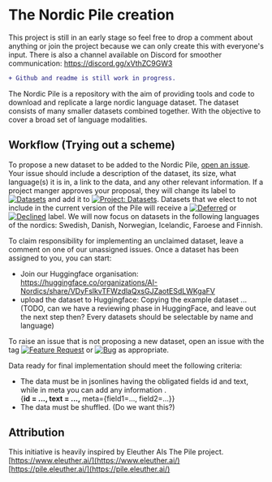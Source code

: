 
# The Nordic Pile creation     

This project is still in an early stage so feel free to drop a comment about anything or join the project because we can only create this with everyone's input. There is also a channel available on Discord for smoother communication: https://discord.gg/xVthZC9GW3
```diff
+ Github and readme is still work in progress.
```


The Nordic Pile is a repository with the aim of providing tools and code to download and
replicate a large nordic language dataset. The dataset consists of many smaller datasets combined together.
With the objective to cover a broad set of language modalities.

## Workflow (Trying out a scheme)

To propose a new dataset to be added to the Nordic Pile, [open an issue](https://github.com/AI-Nordics/the-nordic-pile/issues/new).
Your issue should include a description of the dataset, its size, what language(s) it is in, 
a link to the data, and any other relevant information. If a project manger approves your proposal, 
they will change its label to [![Datasets](https://img.shields.io/github/labels/EleutherAI/The-Pile/Dataset)](https://github.com/AI-Nordics/the-nordic-pile/labels/Dataset) and add it to [![Project: Datasets](https://img.shields.io/badge/Project-Datasets-lightgrey)](https://github.com/AI-Nordics/the-nordic-pile/projects/1). Datasets that we elect to not include in the current version of the Pile will receive a [![Deferred](https://img.shields.io/github/labels/EleutherAI/The-Pile/Deferred%20to%20v2)](https://github.com/AI-Nordics/the-nordic-pile/labels/Deferred%20to%20v2) or [![Declined](https://img.shields.io/github/labels/EleutherAI/The-Pile/Declined)](https://github.com/AI-Nordics/the-nordic-pile/labels/Declined) 
label. We will now focus on datasets in the following languages of the nordics: Swedish, Danish, Norwegian, Icelandic, Faroese and Finnish.

To claim responsibility for implementing an unclaimed dataset, 
leave a comment on one of our unassigned issues. Once a dataset 
has been assigned to you, you can start:
- Join our Huggingface organisation: https://huggingface.co/organizations/AI-Nordics/share/VDyFslkvTFWzdlaQxsGJZaotESdLWKgaFV
- upload the dataset to Huggingface: Copying the example dataset ... (TODO, can we have a reviewing phase in HuggingFace, and leave out the next step then? Every datasets should be selectable by name and language)


To raise an issue that is not proposing a new dataset, 
open an issue with the tag [![Feature Request](https://img.shields.io/github/labels/EleutherAI/The-Pile/Feature%20Request)](https://github.com/EleutherAI/The-Pile/labels/Feature%20Request) or [![Bug](https://img.shields.io/github/labels/EleutherAI/The-Pile/Bug)](https://github.com/ekgren/the-nordic-pile/labels/Bug) as appropriate.

Data ready for final implementation should meet the following criteria:

- The data must be in jsonlines having the obligated fields id and text, while in meta you can add any information .<br />
 {**id = ..., text = ...,** meta={field1=..., field2=...}}
- The data must be shuffled. (Do we want this?)

## Attribution
This initiative is heavily inspired by Eleuther AIs The Pile project.  
[https://www.eleuther.ai/](https://www.eleuther.ai/)  
[https://pile.eleuther.ai/](https://pile.eleuther.ai/)  
